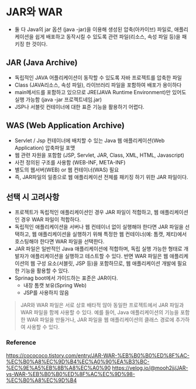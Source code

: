 # JAR와 WAR
* 둘 다 Java의 jar 옵션 (java -jar)을 이용해 생성된 압축(아카이브) 파일로, 애플리케이션을 쉽게 배포하고 동작시킬 수 있도록 관련 파일(리소스, 속성 파일 등)을 패키징 한 것이다.
## JAR (Java Archive)
* 독립적인 JAVA 어플리케이션이 동작할 수 있도록 자바 프로젝트를 압축한 파일
* Class (JAVA리소스, 속성 파일), 라이브러리 파일을 포함하여 배포가 용이하다
* main메서드를 포함하고 있으므로 JRE(JAVA Runtime Environment)만 있어도 실행 가능함 (java -jar 프로젝트네임.jar)
* JSP나 서블릿 컨테이너에 대한 표준 기능을 활용하기 어렵다.

## WAS (Web Application Archive)
* Servlet / Jsp 컨테이너에 배치할 수 있는 Java 웹 애플리케이션(Web Application) 압축파일 포맷
* 웹 관련 자원을 포함함 (JSP, Servlet, JAR, Class, XML, HTML, Javascript)
* 사전 정의된 구조를 사용함 (WEB-INF, META-INF)
* 별도의 웹서버(WEB) or 웹 컨테이너(WAS) 필요
* 즉, JAR파일의 일종으로 웹 애플리케이션 전체를 패키징 하기 위한 JAR 파일이다.


## 선택 시 고려사항
* 프로젝트가 독립적인 애플리케이션인 경우 JAR 파일이 적합하고, 웹 애플리케이션인 경우 WAR 파일이 적합하다.
* 독립적인 애플리케이션을 서버나 웹 컨테이너 없이 실행해야 한다면 JAR 파일을 선택하고, 웹 애플리케이션을 실행하기 위해 특정한 웹 컨테이너(예: 톰캣, 제티)에서 호스팅해야 한다면 WAR 파일을 선택한다.
* JAR 파일은 일반적인 Java 애플리케이션에 적합하며, 독립 실행 가능한 형태로 개발자가 애플리케이션을 실행하고 테스트할 수 있다. 반면 WAR 파일은 웹 애플리케이션의 웹 구성 요소(서블릿, JSP 등)을 포함하므로, 웹 애플리케이션 개발에 필요한 기능을 활용할 수 있다.
* Sprinag boot에서 가이드하는 표준은 JAR이다.
    * 내장 톰캣 보유(Spring Web)
    * JSP를 사용하지 않음

> JAR와 WAR 파일은 서로 상호 배타적 않아 동일한 프로젝트에서 JAR 파일과 WAR 파일을 함께 사용할 수 있다. 예를 들어, Java 애플리케이션의 기능을 포함한 WAR 파일을 만들거나, JAR 파일을 웹 애플리케이션의 클래스 경로에 추가하여 사용할 수 있다.


### Reference
https://cocococo.tistory.com/entry/JAR-WAR-%EB%B0%B0%ED%8F%AC-%EC%B0%A8%EC%9D%B4%EC%A0%90%EA%B3%BC-%EC%9E%A5%EB%8B%A8%EC%A0%90
https://velog.io/@mooh2jj/JAR-vs-WAR-%EB%B0%B0%ED%8F%AC%EC%9D%98-%EC%B0%A8%EC%9D%B4